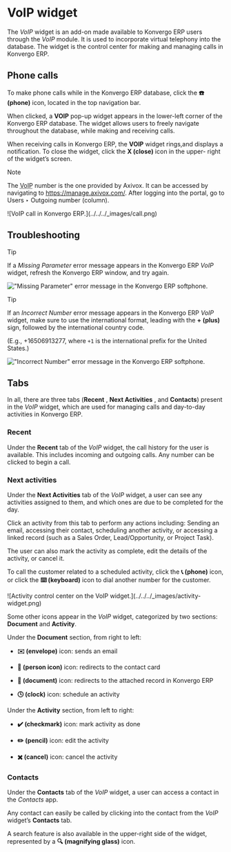 # VoIP widget

The _VoIP_ widget is an add-on made available to Konvergo ERP users through the _VoIP_
module. It is used to incorporate virtual telephony into the database. The
widget is the control center for making and managing calls in Konvergo ERP.

## Phone calls

To make phone calls while in the Konvergo ERP database, click the **☎️ (phone)** icon,
located in the top navigation bar.

When clicked, a **VOIP** pop-up widget appears in the lower-left corner of the
Konvergo ERP database. The widget allows users to freely navigate throughout the
database, while making and receiving calls.

When receiving calls in Konvergo ERP, the **VOIP** widget rings,and displays a
notification. To close the widget, click the **X (close)** icon in the upper-
right of the widget’s screen.

<div class="alert alert-primary">
<p class="alert-title">
Note</p><p>The <abbr title="Voice over Internet Protocol">VoIP</abbr> number is the one provided by Axivox. It can be
accessed by navigating to <a href="https://manage.axivox.com/">https://manage.axivox.com/</a>. After
logging into the portal, go to Users ‣ Outgoing number (column).</p>
</div> ![VoIP call in Konvergo ERP.](../../../_images/call.png)

## Troubleshooting

<div class="alert alert-info">
<p class="alert-title">
Tip</p><p>If a <em>Missing Parameter</em> error message appears in the Konvergo ERP <em>VoIP</em> widget, refresh the Konvergo ERP
window, and try again.</p>
<img alt='"Missing Parameter" error message in the Konvergo ERP softphone.' class="align-center" src="../../../_images/missing-parameter.png"/>
</div> <div class="alert alert-info">
<p class="alert-title">
Tip</p><p>If an <em>Incorrect Number</em> error message appears in the Konvergo ERP <em>VoIP</em> widget, make sure to use the
international format, leading with the <b>+ (plus)</b> sign, followed by the international
country code.</p>
<p>(E.g., +16506913277, where <code>+1</code> is the international prefix for the United States.)</p>
<img alt='"Incorrect Number" error message in the Konvergo ERP softphone.' class="align-center" src="../../../_images/incorrect-number.png"/>
</div>

## Tabs

In all, there are three tabs (**Recent** , **Next Activities** , and
**Contacts**) present in the _VoIP_ widget, which are used for managing calls
and day-to-day activities in Konvergo ERP.

### Recent

Under the **Recent** tab of the _VoIP_ widget, the call history for the user
is available. This includes incoming and outgoing calls. Any number can be
clicked to begin a call.

### Next activities

Under the **Next Activities** tab of the _VoIP_ widget, a user can see any
activities assigned to them, and which ones are due to be completed for the
day.

Click an activity from this tab to perform any actions including: Sending an
email, accessing their contact, scheduling another activity, or accessing a
linked record (such as a Sales Order, Lead/Opportunity, or Project Task).

The user can also mark the activity as complete, edit the details of the
activity, or cancel it.

To call the customer related to a scheduled activity, click the **📞 (phone)**
icon, or click the **⌨️ (keyboard)** icon to dial another number for the
customer.

![Activity control center on the VoIP widget.](../../../_images/activity-
widget.png)

Some other icons appear in the _VoIP_ widget, categorized by two sections:
**Document** and **Activity**.

Under the **Document** section, from right to left:

  * **✉️ (envelope)** icon: sends an email

  * **👤 (person icon)** icon: redirects to the contact card

  * **📄 (document)** icon: redirects to the attached record in Konvergo ERP

  * **🕓 (clock)** icon: schedule an activity

Under the **Activity** section, from left to right:

  * **✔️ (checkmark)** icon: mark activity as done

  * **✏️ (pencil)** icon: edit the activity

  * **✖️ (cancel)** icon: cancel the activity

### Contacts

Under the **Contacts** tab of the _VoIP_ widget, a user can access a contact
in the _Contacts_ app.

Any contact can easily be called by clicking into the contact from the _VoIP_
widget’s **Contacts** tab.

A search feature is also available in the upper-right side of the widget,
represented by a **🔍 (magnifying glass)** icon.

